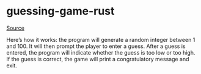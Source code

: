 # guessing-game-rust

[Source](https://doc.rust-lang.org/book/ch02-00-guessing-game-tutorial.html)

Here’s how it works: the program will generate a random integer between 1 and 100. It will then prompt the player to enter a guess. After a guess is entered, the program will indicate whether the guess is too low or too high. If the guess is correct, the game will print a congratulatory message and exit.
